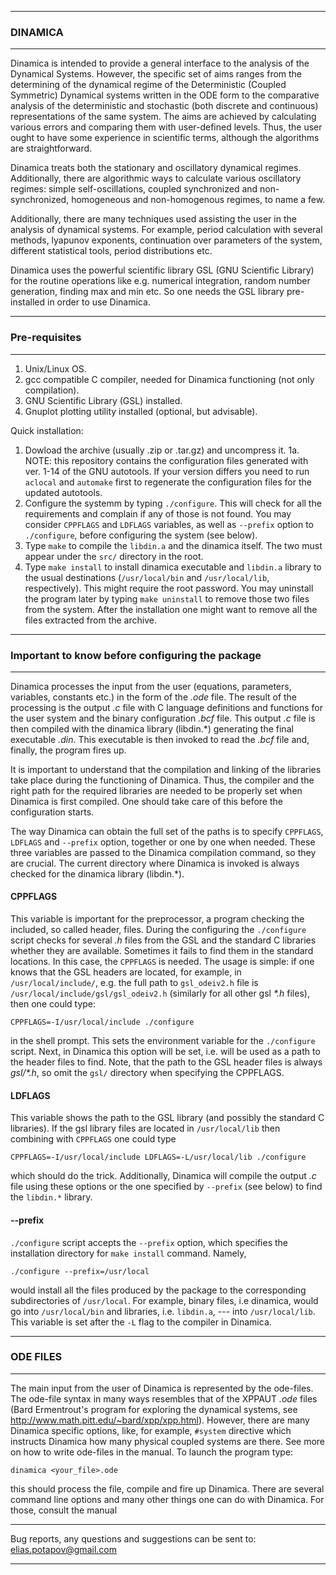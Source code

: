 ***********************
### DINAMICA
***********************

Dinamica is intended to provide a general interface to the analysis of the
Dynamical Systems. However, the specific set of aims ranges from the determining of
the dynamical regime of the Deterministic (Coupled Symmetric) Dynamical systems
written in the ODE form to the comparative analysis of the deterministic and
stochastic (both discrete and continuous) representations of the same system. The
aims are achieved by calculating various errors and comparing them with
user-defined levels. Thus, the user ought to have some experience in scientific
terms, although the algorithms are straightforward.

Dinamica treats both the stationary and oscillatory dynamical regimes.
Additionally, there are algorithmic ways to calculate various oscillatory regimes:
simple self-oscillations, coupled synchronized and non-synchronized, homogeneous
and non-homogenous regimes, to name a few.

Additionally, there are many techniques used assisting the user in the analysis of
dynamical systems. For example, period calculation with several methods, lyapunov
exponents, continuation over parameters of the system, different statistical tools,
period distributions etc.

Dinamica uses the powerful scientific library GSL (GNU Scientific Library) for the
routine operations like e.g. numerical integration, random number generation,
finding max and min etc. So one needs the GSL library pre-installed in order to
use Dinamica.

**********************
### Pre-requisites
**********************

1. Unix/Linux OS.
2. gcc compatible C compiler, needed for Dinamica functioning (not only
compilation).
3. GNU Scientific Library (GSL) installed.
4. Gnuplot plotting utility installed (optional, but advisable).

Quick installation:
1. Dowload the archive (usually .zip or .tar.gz) and uncompress it.
1a. NOTE: this repository contains the configuration files generated with ver. 1-14 of the GNU autotools.
If your version differs you need to run `aclocal` and `automake` first to regenerate the
configuration files for the updated autotools.
2. Configure the systemm by typing `./configure`. This will check for all the
requirements and complain if any of those is not found. You may consider `CPPFLAGS`
and `LDFLAGS` variables, as well as `--prefix` option to `./configure`, before
configuring the system (see below).
3. Type `make` to compile the `libdin.a` and the dinamica itself. The two must
appear under the `src/` directory in the root.
4. Type `make install` to install dinamica executable and `libdin.a` library to the
usual destinations (`/usr/local/bin` and `/usr/local/lib`, respectively). This might
require the root password. You may uninstall the program later by typing `make
uninstall` to remove those two files from the system. After the installation one
might want to remove all the files extracted from the archive.


********************************************************
### Important to know before configuring the package
********************************************************
Dinamica processes the input from the user (equations, parameters, variables,
constants etc.) in the form of the *.ode* file. The result of the processing is the
output *.c* file with C language definitions and functions for the user system and
the binary configuration *.bcf* file. This output *.c* file is then compiled with the
dinamica library (libdin.\*) generating the final executable *.din*. This executable
is then invoked to read the *.bcf* file and, finally, the program fires up.

It is important to understand that the compilation and linking of the libraries
take place during the functioning of Dinamica. Thus, the compiler and the right
path for the required libraries are needed to be properly set when Dinamica is
first compiled. One should take care of this before the configuration starts.

The way Dinamica can obtain the full set of the paths is to specify `CPPFLAGS`,
`LDFLAGS` and `--prefix` option, together or one by one when needed. These three
variables are passed to the Dinamica compilation command, so they are crucial. The
current directory where Dinamica is invoked is always checked for the dinamica
library (libdin.\*).


#### CPPFLAGS
This variable is important for the preprocessor, a program checking the included,
so called header, files. During the configuring the `./configure` script checks for
several *.h* files from the GSL and the standard C libraries whether they are
available. Sometimes it fails to find them in the standard locations. In this case,
the `CPPFLAGS` is needed. The usage is simple: if one knows that the GSL headers are
located, for example, in `/usr/local/include/`, e.g. the full path to `gsl_odeiv2.h`
file is `/usr/local/include/gsl/gsl_odeiv2.h` (similarly for all other gsl *\*.h*
files), then one could type:

```CPPFLAGS=-I/usr/local/include ./configure```

in the shell prompt. This sets the environment variable for the `./configure` script.
Next, in Dinamica this option will be set, i.e.  will be used as a path to the header
files to find. Note, that the path to the GSL header files is always *gsl/\*.h*, so omit
the `gsl/` directory when specifying the CPPFLAGS.

#### LDFLAGS
This variable shows the path to the GSL library (and possibly the standard C
libraries). If the gsl library files are located in `/usr/local/lib` then combining
with `CPPFLAGS` one could type

```CPPFLAGS=-I/usr/local/include LDFLAGS=-L/usr/local/lib ./configure```

which should do the trick. Additionally, Dinamica will compile the output *.c* file
using these options or the one specified by `--prefix` (see below) to find the
`libdin.*` library.


#### --prefix
`./configure` script accepts the `--prefix` option, which specifies the installation
directory for `make install` command. Namely,

```./configure --prefix=/usr/local```

would install all the files produced by the package to the corresponding
subdirectories of `/usr/local`. For example, binary files, i.e dinamica, would go
into `/usr/local/bin` and libraries, i.e. `libdin.a`, --- into `/usr/local/lib`. This
variable is set after the `-L` flag to the compiler in Dinamica.


*****************
### ODE FILES
*****************
The main input from the user of Dinamica is represented by the ode-files. The
ode-file syntax in many ways resembles that of the XPPAUT *.ode* files (Bard
Ermentrout's program for exploring the dynamical systems, see
<http://www.math.pitt.edu/~bard/xpp/xpp.html>). However, there are many Dinamica
specific options, like, for example, `#system` directive which instructs Dinamica how
many physical coupled systems are there. See more on how to write ode-files in the
manual. To launch the program type:

```dinamica <your_file>.ode```

this should process the file, compile and fire up Dinamica. There are several
command line options and many other things one can do with Dinamica. For those,
consult the manual

**************************************************************
Bug reports, any questions and suggestions can be sent to:
elias.potapov@gmail.com
**************************************************************
